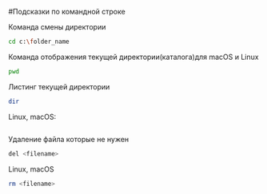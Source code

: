 #Подсказки по командной строке

Команда смены директории
```sh
cd c:\folder_name
```

Команда отображения текущей директории(каталога)для macOS и Linux
```sh
pwd
```

Листинг текущей директории
```sh
dir
```
Linux, macOS:
```sh
```

Удаление файла которые не нужен
```sh
del <filename>
```
Linux, macOS
```sh
rm <filename>
```

